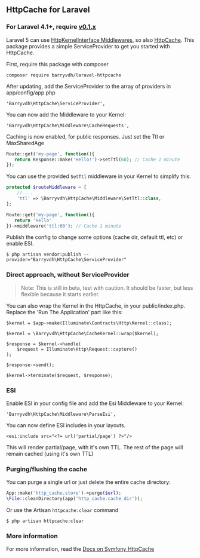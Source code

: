 ## HttpCache for Laravel

### For Laravel 4.1+, require [v0.1.x](https://github.com/barryvdh/laravel-httpcache/tree/v0.1.1)

Laravel 5 can use [HttpKernelInterface Middlewares](http://stackphp.com/middlewares/), so also [HttpCache](http://symfony.com/doc/current/book/http_cache.html).
This package provides a simple ServiceProvider to get you started with HttpCache.

First, require this package with composer

    composer require barryvdh/laravel-httpcache

After updating, add the ServiceProvider to the array of providers in app/config/app.php

    'Barryvdh\HttpCache\ServiceProvider',

You can now add the Middleware to your Kernel:

    'Barryvdh\HttpCache\Middleware\CacheRequests',

Caching is now enabled, for public responses. Just set the Ttl or MaxSharedAge

```php
Route::get('my-page', function(){
   return Response::make('Hello!')->setTtl(60); // Cache 1 minute
});
```

You can use the provided `SetTtl` middleware in your Kernel to simplify this:

```php
protected $routeMiddleware = [
    // ...
    'ttl' => \Barryvdh\HttpCache\Middleware\SetTtl::class,
];

Route::get('my-page', function(){
   return 'Hello' 
})->middleware('ttl:60'); // Cache 1 minute
```

Publish the config to change some options (cache dir, default ttl, etc) or enable ESI.

    $ php artisan vendor:publish --provider="Barryvdh\HttpCache\ServiceProvider"

### Direct approach, without ServiceProvider
> Note: This is still in beta, test with caution. It should be faster, but less flexible because it starts earlier.

You can also wrap the Kernel in the HttpCache, in your public/index.php. Replace the 'Run The Application' part like this:

```
$kernel = $app->make(Illuminate\Contracts\Http\Kernel::class);

$kernel = \Barryvdh\HttpCache\CacheKernel::wrap($kernel);

$response = $kernel->handle(
    $request = Illuminate\Http\Request::capture()
);

$response->send();

$kernel->terminate($request, $response);
```

### ESI

Enable ESI in your config file and add the Esi Middleware to your Kernel:

    'Barryvdh\HttpCache\Middleware\ParseEsi',
    
You can now define ESI includes in your layouts.

    <esi:include src="<?= url('partial/page') ?>"/>

This will render partial/page, with it's own TTL. The rest of the page will remain cached (using it's own TTL)

### Purging/flushing the cache

You can purge a single url or just delete the entire cache directory:

```php
App::make('http_cache.store')->purge($url);
\File::cleanDirectory(app('http_cache.cache_dir'));
```

Or use the Artisan `httpcache:clear` command

    $ php artisan httpcache:clear

### More information
For more information, read the [Docs on Symfony HttpCache](http://symfony.com/doc/current/book/http_cache.html#symfony2-reverse-proxy)
